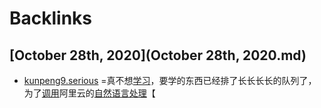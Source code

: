 
# Backlinks
## [October 28th, 2020](October 28th, 2020.md)
- [kunpeng9.serious](kunpeng9.serious.md) =真不想[学习](学习.md)，要学的东西已经排了长长长长的队列了，为了[调用](调用.md)阿里云的[自然语言处理](自然语言处理.md)【

